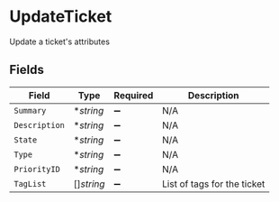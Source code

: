 # UpdateTicket

Update a ticket's attributes


## Fields

| Field                       | Type                        | Required                    | Description                 |
| --------------------------- | --------------------------- | --------------------------- | --------------------------- |
| `Summary`                   | **string*                   | :heavy_minus_sign:          | N/A                         |
| `Description`               | **string*                   | :heavy_minus_sign:          | N/A                         |
| `State`                     | **string*                   | :heavy_minus_sign:          | N/A                         |
| `Type`                      | **string*                   | :heavy_minus_sign:          | N/A                         |
| `PriorityID`                | **string*                   | :heavy_minus_sign:          | N/A                         |
| `TagList`                   | []*string*                  | :heavy_minus_sign:          | List of tags for the ticket |